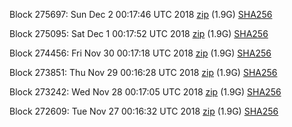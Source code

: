 Block 275697: Sun Dec  2 00:17:46 UTC 2018 [zip](https://dash-bootstrap.ams3.digitaloceanspaces.com/testnet/2018-12-02/bootstrap.dat.zip) (1.9G) [SHA256](https://dash-bootstrap.ams3.digitaloceanspaces.com/testnet/2018-12-02/sha256.txt)

Block 275095: Sat Dec  1 00:17:52 UTC 2018 [zip](https://dash-bootstrap.ams3.digitaloceanspaces.com/testnet/2018-12-01/bootstrap.dat.zip) (1.9G) [SHA256](https://dash-bootstrap.ams3.digitaloceanspaces.com/testnet/2018-12-01/sha256.txt)

Block 274456: Fri Nov 30 00:17:18 UTC 2018 [zip](https://dash-bootstrap.ams3.digitaloceanspaces.com/testnet/2018-11-30/bootstrap.dat.zip) (1.9G) [SHA256](https://dash-bootstrap.ams3.digitaloceanspaces.com/testnet/2018-11-30/sha256.txt)

Block 273851: Thu Nov 29 00:16:28 UTC 2018 [zip](https://dash-bootstrap.ams3.digitaloceanspaces.com/testnet/2018-11-29/bootstrap.dat.zip) (1.9G) [SHA256](https://dash-bootstrap.ams3.digitaloceanspaces.com/testnet/2018-11-29/sha256.txt)

Block 273242: Wed Nov 28 00:17:05 UTC 2018 [zip](https://dash-bootstrap.ams3.digitaloceanspaces.com/testnet/2018-11-28/bootstrap.dat.zip) (1.9G) [SHA256](https://dash-bootstrap.ams3.digitaloceanspaces.com/testnet/2018-11-28/sha256.txt)

Block 272609: Tue Nov 27 00:16:32 UTC 2018 [zip](https://dash-bootstrap.ams3.digitaloceanspaces.com/testnet/2018-11-27/bootstrap.dat.zip) (1.9G) [SHA256](https://dash-bootstrap.ams3.digitaloceanspaces.com/testnet/2018-11-27/sha256.txt)

